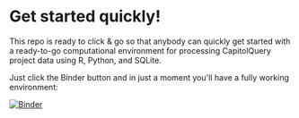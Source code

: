 # Get started quickly!

This repo is ready to click & go so that anybody can quickly get started with a
ready-to-go computational environment for processing CapitolQuery project data
using R, Python, and SQLite.

Just click the Binder button and in just a moment you'll have a fully working environment:

[![Binder](https://mybinder.org/badge.svg)](https://mybinder.org/v2/gh/aculich/cq-quick/master)
